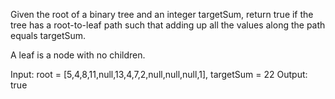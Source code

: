 Given the root of a binary tree and an integer targetSum, return true if the tree has a root-to-leaf path such that adding up all the values along the path equals targetSum.

A leaf is a node with no children.



Input: root = [5,4,8,11,null,13,4,7,2,null,null,null,1], targetSum = 22
Output: true
